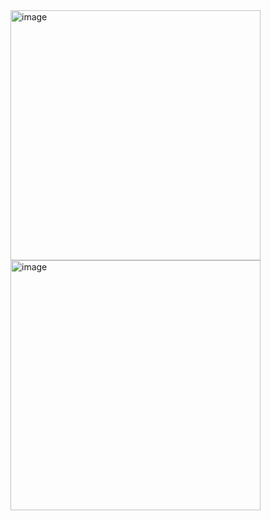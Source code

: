 <img width="400" alt="image" src="https://github.com/user-attachments/assets/4877e76d-7c44-48df-8ecb-251793478199" /> 


<img width="400" alt="image" src="https://github.com/user-attachments/assets/164f44fb-db7b-4d90-992e-ea9a3f65c049" /> 

